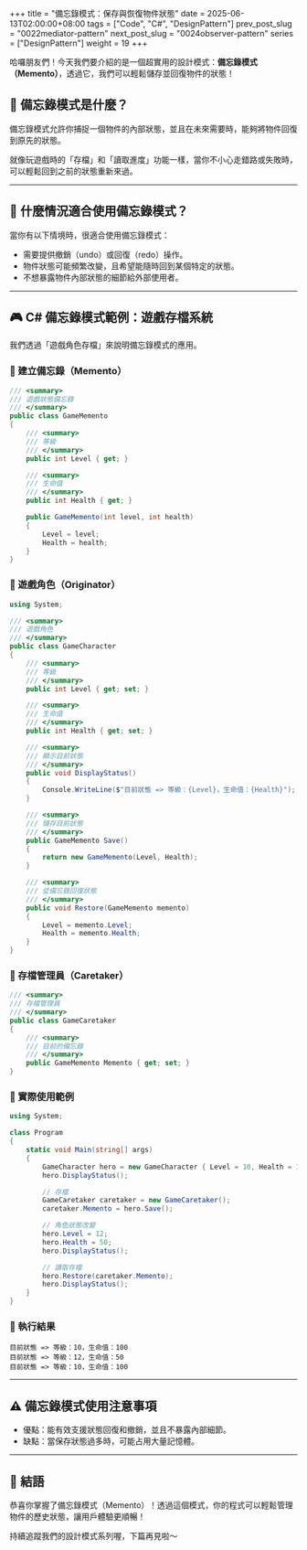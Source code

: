 +++
title = "備忘錄模式：保存與恢復物件狀態"
date = 2025-06-13T02:00:00+08:00
tags = ["Code", "C#", "DesignPattern"]
prev_post_slug = "0022mediator-pattern"
next_post_slug = "0024observer-pattern"
series = ["DesignPattern"]
weight = 19
+++

哈囉朋友們！今天我們要介紹的是一個超實用的設計模式：**備忘錄模式（Memento）**，透過它，我們可以輕鬆儲存並回復物件的狀態！

## 🌟 備忘錄模式是什麼？

備忘錄模式允許你捕捉一個物件的內部狀態，並且在未來需要時，能夠將物件回復到原先的狀態。

就像玩遊戲時的「存檔」和「讀取進度」功能一樣，當你不小心走錯路或失敗時，可以輕鬆回到之前的狀態重新來過。

---

## 🤔 什麼情況適合使用備忘錄模式？

當你有以下情境時，很適合使用備忘錄模式：

- 需要提供撤銷（undo）或回復（redo）操作。
- 物件狀態可能頻繁改變，且希望能隨時回到某個特定的狀態。
- 不想暴露物件內部狀態的細節給外部使用者。

---

## 🎮 C# 備忘錄模式範例：遊戲存檔系統

我們透過「遊戲角色存檔」來說明備忘錄模式的應用。

### 🎲 建立備忘錄（Memento）

```csharp
/// <summary>
/// 遊戲狀態備忘錄
/// </summary>
public class GameMemento
{
    /// <summary>
    /// 等級
    /// </summary>
    public int Level { get; }

    /// <summary>
    /// 生命值
    /// </summary>
    public int Health { get; }

    public GameMemento(int level, int health)
    {
        Level = level;
        Health = health;
    }
}
```

### 🧙 遊戲角色（Originator）

```csharp
using System;

/// <summary>
/// 遊戲角色
/// </summary>
public class GameCharacter
{
    /// <summary>
    /// 等級
    /// </summary>
    public int Level { get; set; }

    /// <summary>
    /// 生命值
    /// </summary>
    public int Health { get; set; }

    /// <summary>
    /// 顯示目前狀態
    /// </summary>
    public void DisplayStatus()
    {
        Console.WriteLine($"目前狀態 => 等級：{Level}，生命值：{Health}");
    }

    /// <summary>
    /// 儲存目前狀態
    /// </summary>
    public GameMemento Save()
    {
        return new GameMemento(Level, Health);
    }

    /// <summary>
    /// 從備忘錄回復狀態
    /// </summary>
    public void Restore(GameMemento memento)
    {
        Level = memento.Level;
        Health = memento.Health;
    }
}
```

### 📔 存檔管理員（Caretaker）

```csharp
/// <summary>
/// 存檔管理員
/// </summary>
public class GameCaretaker
{
    /// <summary>
    /// 目前的備忘錄
    /// </summary>
    public GameMemento Memento { get; set; }
}
```

### 🚀 實際使用範例

```csharp
using System;

class Program
{
    static void Main(string[] args)
    {
        GameCharacter hero = new GameCharacter { Level = 10, Health = 100 };
        hero.DisplayStatus();

        // 存檔
        GameCaretaker caretaker = new GameCaretaker();
        caretaker.Memento = hero.Save();

        // 角色狀態改變
        hero.Level = 12;
        hero.Health = 50;
        hero.DisplayStatus();

        // 讀取存檔
        hero.Restore(caretaker.Memento);
        hero.DisplayStatus();
    }
}
```

### 🎯 執行結果

```
目前狀態 => 等級：10，生命值：100
目前狀態 => 等級：12，生命值：50
目前狀態 => 等級：10，生命值：100
```

---

## ⚠️ 備忘錄模式使用注意事項

- 優點：能有效支援狀態回復和撤銷，並且不暴露內部細節。
- 缺點：當保存狀態過多時，可能占用大量記憶體。

---

## 🎉 結語

恭喜你掌握了備忘錄模式（Memento）！透過這個模式，你的程式可以輕鬆管理物件的歷史狀態，讓用戶體驗更順暢！

持續追蹤我們的設計模式系列喔，下篇再見啦～
